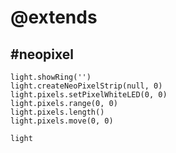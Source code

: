 # @extends
## #neopixel

```cards
light.showRing('')
light.createNeoPixelStrip(null, 0)
light.pixels.setPixelWhiteLED(0, 0)
light.pixels.range(0, 0)
light.pixels.length()
light.pixels.move(0, 0)
```

```package
light
```
